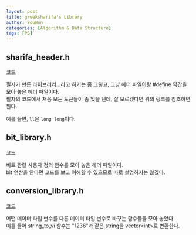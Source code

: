 ```yaml
---
layout: post
title: greeksharifa's Library
author: YouWon
categories: [Algorithm & Data Structure]
tags: [PS]
---
```


## sharifa_header.h

[코드](https://github.com/greeksharifa/ps_code/blob/master/library/sharifa_header.h)

필자가 만든 라이브러리...라고 하기는 좀 그렇고, 그냥 헤더 파일이랑 #define 약간을 모아 놓은 헤더 파일이다.  
필자의 코드에서 처음 보는 토큰들이 좀 있을 텐데, 잘 모르겠다면 위의 링크를 참조하면 된다.

예를 들면, `ll`은 `long long`이다.


## bit_library.h

[코드](https://github.com/greeksharifa/ps_code/blob/master/library/bit_library.h)

비트 관련 사용자 정의 함수를 모아 놓은 헤더 파일이다.  
bit 연산을 안다면 코드를 보고 이해할 수 있으므로 따로 설명하지는 않겠다.

## conversion_library.h

[코드](https://github.com/greeksharifa/ps_code/blob/master/library/conversion_library.h)

어떤 데이터 타입 변수를 다른 데이터 타입 변수로 바꾸는 함수들을 모아 놓았다.  
예를 들어 string_to_vi 함수는 "1236"과 같은 string을 vector\<int\>로 변환한다.
